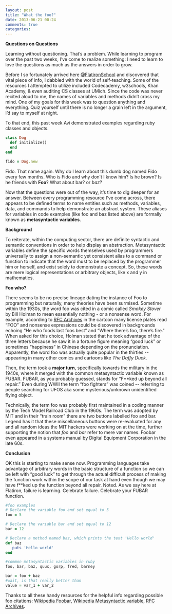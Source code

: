 ```yaml
---
layout: post
title: "What the foo?"
date: 2013-06-21 00:24
comments: true
categories: 
---
```


**Questions on Questions**

Learning without questioning. That’s a problem. While learning to program over the past two weeks, I’ve come to realize something: I need to learn to love the questions as much as the answers in order to grow.

Before I so fortunately arrived here [@FlatironSchool](https://twitter.com/FlatironSchool) and discovered that vital piece of info, I dabbled with the world of self-teaching. Some of the resources I attempted to utilize included Codecademy, w3schools, Khan Academy, & even auditing CS classes at UMich. Since the code was never recited aloud to me, the names of variables and methods didn’t cross my mind. One of my goals for this week was to question anything and everything. Quiz yourself until there is no longer a grain left in the argument, I’d say to myself at night. 


To that end, this past week Avi demonstrated examples regarding ruby classes and objects. 

```ruby
class Dog
  def initialize()
  end
end

fido = Dog.new
```

Fido. That name again. Why do I learn about this dumb dog named Fido every few months. Who is Fido and why don’t I know him? Is he brown? Is he friends with **Foo**? What about bar? or *baz*?

Now that the questions were out of the way, it’s time to dig deeper for an answer. Between every programming resource I’ve come across, there appears to be defined terms to name entities such as methods, variables, data, and commands to help demonstrate an abstract system. These aliases for variables in code examples (like foo and baz listed above) are formally known as **metasyntactic variables**. 

**Background**

To reiterate, within the computing sector, there are definite syntactic and semantic conventions in order to help display an abstraction. Metasyntactic variables define the specific words themselves used by programmers universally to assign a non-semantic yet consistent alias to a command or function to indicate that the word must to be replaced by the programmer him or herself, and exist solely to demonstrate a concept. So, these words are mere logical representations or arbitrary objects, like x and y in mathematics.

**Foo who?**

There seems to be no precise lineage dating the instance of Foo to programming but naturally, many theories have been surmised. Sometime within the 1930s, the word foo was cited in a comic called *Smokey Stover* by Bill Holman to mean essentially nothing - or a nonsense word. For example, according to [RFC Archives](http://www.faqs.org/rfcs/rfc3092.html) in the cartoon many license plates read “FOO” and nonsense expressions could be discovered in backgrounds echoing “He who foods last foos best” and “Where there’s foo, there’s fire." When asked for this choice, Holman stated that he took advantage of the three letters because he saw it in a fortune figure meaning “good luck” or sometimes “happiness” in Chinese depending on the pronunciation. Apparently, the word foo was actually quite popular in the thirties -- appearing in many other comics and cartoons like *The Daffy Duck*.

Then, the term took a **major turn**, specifically towards the military in the 1940s, where it merged with the common metasyntactic variable known as FUBAR. FUBAR, as you probably guessed, stands for “F**ked up beyond all repair.” Even during WWII the term “foo fighters” was coined -- referring to people searching for UFOS aka some mysterious/unknown unidentified flying object. 

Technically, the term foo was probably first maintained in a coding manner by the Tech Model Railroad Club in the 1960s. The term was adopted by MIT and in their “train room” there are two buttons labelled foo and bar. Legend has it that these miscellaneous buttons were re-evaluated for any and all random ideas the MIT hackers were working on at the time, further supporting the notion that *foo* and *bar* refer to mere var names. Foobar even appeared in a systems manual by Digital Equipment Corporation in the late 60s.

**Conclusion**

OK this is starting to make sense now. Programming languages take advantage of arbitrary words in the basic structure of a function so we can be left with “good luck” to get through the actual difficult process of making the function work within the scope of our task at hand even though we may have f**ked up the function beyond all repair. Noted. As we say here at Flatiron, failure is learning. Celebrate failure.  Celebrate your FUBAR function.

```ruby
#foo examples
# Declare the variable foo and set equal to 5
foo = 5

# Declare the variable bar and set equal to 12
bar = 12

# Declare a method named baz, which prints the text 'Hello world'
def baz
   puts 'Hello world'
end

#common metasyntactic variables in ruby
foo, bar, baz, quux, gorp, fred, barney 

bar = foo + baz
#wait, is that really better than 
value = var_1 + var_2
```

Thanks to all these handy resources for the helpful info regarding possible foo citations: [Wikipedia Foobar](https://en.wikipedia.org/wiki/Foobar), [Wikipedia Metasyntactic variable](http://en.wikipedia.org/wiki/Metasyntactic_variable), [RFC Archives](http://www.faqs.org/rfcs/rfc3092.html).